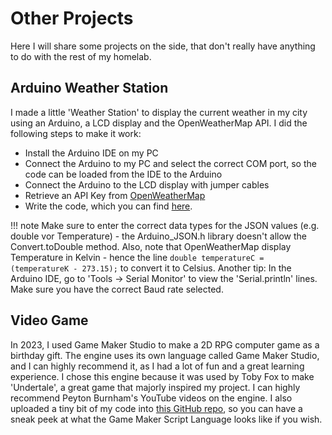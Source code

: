 # Other Projects

Here I will share some projects on the side, that don't really have anything to do with the rest of my homelab.

## Arduino Weather Station

I made a little 'Weather Station' to display the current weather in my city using an Arduino, a LCD display and the OpenWeatherMap API.
I did the following steps to make it work:

- Install the Arduino IDE on my PC
- Connect the Arduino to my PC and select the correct COM port, so the code can be loaded from the IDE to the Arduino
- Connect the Arduino to the LCD display with jumper cables
- Retrieve an API Key from <a href="https://openweathermap.org/" target="_blank">OpenWeatherMap</a>
- Write the code, which you can find <a href="https://github.com/witchessabath/misc/blob/main/WeatherDisplay.ino" target="_blank">here</a>.

!!! note
    Make sure to enter the correct data types for the JSON values (e.g. double vor Temperature) - the Arduino_JSON.h library doesn't allow the Convert.toDouble method.
    Also, note that OpenWeatherMap display Temperature in Kelvin - hence the line `double temperatureC = (temperatureK - 273.15);` to convert it to Celsius.
    Another tip: In the Arduino IDE, go to 'Tools -> Serial Monitor' to view the 'Serial.println' lines. Make sure you have the correct Baud rate selected.

## Video Game

In 2023, I used Game Maker Studio to make a 2D RPG computer game as a birthday gift.
The engine uses its own language called Game Maker Studio, and I can highly recommend it, as I had a lot of fun and a great learning experience.
I chose this engine because  it was used by Toby Fox to make 'Undertale', a great game that majorly inspired my project.
I can highly recommend Peyton Burnham's YouTube videos on the engine.
I also uploaded a tiny bit of my code into <a href="https://github.com/witchessabath/misc" target="_blank">this GitHub repo</a>, so you can have a sneak peek at what the Game Maker Script Language looks like if you wish.